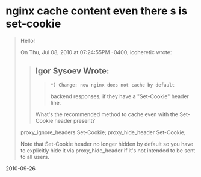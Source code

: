 # nginx cache content even there s is set-cookie



> Hello!
> 
> On Thu, Jul 08, 2010 at 07:24:55PM -0400, icqheretic wrote:
> 
> > Igor Sysoev Wrote:
> > -------------------------------------------------------
> > >     *) Change: now nginx does not cache by default
> > > backend responses, if
> > >        they have a "Set-Cookie" header line.
> >
> > What's the recommended method to cache even with the Set-Cookie header
> > present?
> 
> proxy_ignore_headers Set-Cookie;
> proxy_hide_header Set-Cookie;
> 
> Note that Set-Cookie header no longer hidden by default so you  have to explicitly hide it via proxy_hide_header if it's not intended to be sent to all users.


2010-09-26